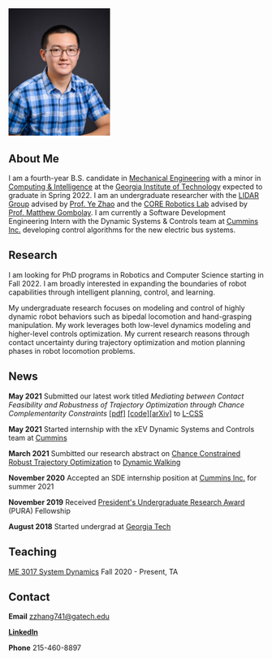 <img src="docs/profile_pic.jpg" alt="drawing" width="200"/>

## About Me
I am a fourth-year B.S. candidate in [Mechanical Engineering](https://www.me.gatech.edu/) with a minor in [Computing & Intelligence](https://www.cc.gatech.edu/content/minor-computing-intelligence) at the [Georgia Institute of Technology](https://www.gatech.edu/) expected to graduate in Spring 2022. I am an undergraduate researcher with the [LIDAR Group](http://lab-idar.gatech.edu/) advised by [Prof. Ye Zhao](https://sites.google.com/site/yezhaout) and the [CORE Robotics Lab](https://core-robotics.gatech.edu/) advised by [Prof. Matthew Gombolay](https://core-robotics.gatech.edu/people/matthew-gombolay/). I am currently a Software Development Engineering Intern with the Dynamic Systems & Controls team at [Cummins Inc.](https://www.cummins.com/) developing control algorithms for the new electric bus systems.

## Research
I am looking for PhD programs in Robotics and Computer Science starting in Fall 2022. I am broadly interested in expanding the boundaries of robot capabilities through intelligent planning, control, and learning. 

My undergraduate research focuses on modeling and control of highly dynamic robot behaviors such as bipedal locomotion and hand-grasping manipulation. My work leverages both low-level dynamics modeling and higher-level controls optimization. My current research reasons through contact uncertainty during trajectory optimization and motion planning phases in robot locomotion problems.

## News
**May 2021** Submitted our latest work titled *Mediating between Contact Feasibility and Robustness of Trajectory Optimization through Chance Complementarity Constraints* [[pdf]](http://lab-idar.gatech.edu/wp-content/uploads/Publications/Chance_Constrained_Robust_CITO_2021.pdf) [[code]](https://github.com/GTLIDAR/ChanceConstrainedRobustCITO)[[arXiv]](https://arxiv.org/abs/2105.09973) to [L-CSS](http://ieee-cssletters.dei.unipd.it/index.php)

**May 2021** Started internship with the xEV Dynamic Systems and Controls team at [Cummins](https://www.cummins.com/)

**March 2021** Sumbitted our research abstract on [Chance Constrained Robust Trajectory Optimization](http://lab-idar.gatech.edu/wp-content/uploads/Publications/DW2021_Chance_Constraint.pdf) to [Dynamic Walking](https://www.dynamicwalking2021.org/)

**November 2020** Accepted an SDE internship position at [Cummins Inc.](https://www.cummins.com/) for summer 2021

**November 2019** Received [President's Undergraduate Research Award](http://www.undergradresearch.gatech.edu/pura-salary) (PURA) Fellowship

**August 2018** Started undergrad at [Georgia Tech](https://www.gatech.edu/)

## Teaching
[ME 3017 System Dynamics](https://me.gatech.edu/files/ug/me3017.pdf) Fall 2020 - Present, TA

## Contact

**Email** zzhang741@gatech.edu

[**LinkedIn**](https://www.linkedin.com/in/john-zhang-01/)

**Phone** 215-460-8897
